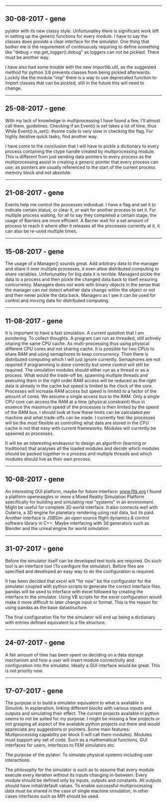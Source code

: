 -------------------------------------------------------------------------------
30-08-2017 - gene
-------------------------------------------------------------------------------
pylator with its new classy style. Unfortunatley there is significant work
left in setting up the generic functions for every module. I have to say
the classes does provide a clear interface for the simulator. One thing that
bother me is the requirement of continuously requiring to define something
like "debug = mp.get_logger().debug" as loggers can not be pickled. There
must be another way. 

I have also had some trouble with the new importlib.util, as the suggested
method for python 3.6 prevents classes from being pickled afterwards. Luckily
like the module "imp" there is a way to use deprecated function to import
classes that can be pickled, still in the future this will need to change.

-------------------------------------------------------------------------------
25-08-2017 - gene
-------------------------------------------------------------------------------
With my lack of knowledge in multiprocessing I have found a few, I'll almost 
call them, guidelines. Checking if an Event() is set takes a lot of time, 
thus
While Event().is_set():
    #some code
Is very slow in checking the flag. For highly iterative quick tasks, find
another way.

I have come to the conclusion that I will have to pickle a dictionary 
to every process containing the ctype handle created by multiprocessing
module. This is different from just sending data pointers to every process
as the multiprocessing assist in creating a generic pointer that every
process can use; as pointers are usually referenced to the start of the 
current process memory block and not absolute.

-------------------------------------------------------------------------------
21-08-2017 - gene
-------------------------------------------------------------------------------

Events help me control the processes individual. I have a flag and set it 
to indicate certain status, or clear it, or wait for another process to set
it. For multiple process waiting, for all to say they completed a certain 
stage, the usage of Barriers are more efficient. A Barrier wait for a set 
amount of process to reach it where after it releases all the processes 
currently at it, it can also be re-used multiple times.

-------------------------------------------------------------------------------
15-08-2017 - gene
-------------------------------------------------------------------------------

The usage of a Manager() sounds great. Add arbitrary data to the manager
and share it over multiple processes, it even allow distributed computing
to share variables. Unfortunatley for big data it is terrible.
Managerd pickle the data to a process and then pickle the changed data back 
to itself ensuring concurrency. Managers does not work with binary objects 
in the sense that the manager can not detect whether data change within the 
object or not and then never pickle the data back. Managers as I see it 
can be used for control and moving data for distributed computing.

-------------------------------------------------------------------------------
11-08-2017 - gene
-------------------------------------------------------------------------------
It is important to have a fast simulation. A current question that I am 
pondering. To collect thoughts. A program can run as threaded, still actively
sharing the same CPU cache. As multi-processing thus using physical different
CPU cores and not sharing cache. It is possible for two CPUs to share
RAM and using semaphores to keep concurrency. Then there is distributed 
computing which I will just ignore currently. Semaphores are not required if
programming is done correctly but some control will still be required. The
simulation modules should either run as a thread or as a process. What would
the trade-off be, spawning multiple threads and executing them in the right
order RAM access will be reduced as the right data is already in the cache
but speed is limited to the clock of the core. Processes will increase RAM
access but speed is limited to a factor of the amount of cores. We assume
a single access bus to the RAM. Only a single CPU core can access the RAM
at a time (physical constraint) thus in essence the maximum speed of the 
processes is then limited by the speed of the RAM bus. I should look at how
these limits can be calculated per machine and what trade-offs can be made.
I currently feel like processes will be the most flexible as controlling 
what data are stored in the CPU cache is not that easy with current 
frameworks. Modules will currently be spawned as processes. 

It will be an interesting endeavour to design an algorithm (learning or 
traditional) that analyses all the loaded modules and decide which modules
should be packed together in a process and multiple threads and which modules
should live as their own process.

-------------------------------------------------------------------------------
10-08-2017 - gene
-------------------------------------------------------------------------------
An interesting GUI platform, maybe for future interface:
www.fltk.org
I found a platform openeaagles or more a Mixed  Reality Simulation Platform
specifically for building and simulating real "systems" in an environment.
Might be useful for complete 3D world interface. It also connects well with
Outerra, a 3D engine for planetary rendering using real data, but its paid.
Another interface is JSBSim ,an open source flight dynamics & control 
software library in C++. Maybe interfacing with 3d generators such as Blender
and the unreal engine for world simulation.

-------------------------------------------------------------------------------
31-07-2017 - gene
-------------------------------------------------------------------------------
Before the simulator itself can be developed test tools are required. On 
such tool is an interface tool (To configure the simulator). Before files are
specified and developed an easy way to do the configuration is required.

It has been decided that excel will "for now" be the configurator for the
simulator coupled with python scripts to generate the correct interface files.
pandas will be used to interface with excel followed by creating the interface
to the simulator. Using VB scripts for the excel configuration would make it
more difficult to later change input or format. This is the reason for using
pandas as the base datastructure.

The final configuration file for the simulator will end up being a dictionary
with entries defined equivalent to a file structure.

-------------------------------------------------------------------------------
24-07-2017 - gene
-------------------------------------------------------------------------------
A fair amount of time has been spent on deciding on a data storage mechanism 
and how a user will insert module connectivity and configuration into the
simulator.
Ideally a GUI interface would be great. This is not priority now.

-------------------------------------------------------------------------------
17-07-2017 - gene
-------------------------------------------------------------------------------
The purpose is to build a simulator equivalent to what is available in 
Simulink. In explanation, linking different blocks with various inputs and
outputs and simulating their effect. 
The current projects available in python seems to not be suited for my 
purpose. I might be missing a few projects or not grasping all aspect of the 
available python projects out there and would appreciate any suggestions or 
pointers.
Some main features:
    Multiprocessing capability per block (I will call them modules).
    Modules must support any set of code. Such as a mathematical functions,
    GUI interfaces for users, interfaces to FEM simulators etc.

The purpose of the pylator:
    To simulate physical systems including user interactions.

The philosophy for the simulator is such as to assume that every module 
execute every iteration without its inputs changing in-between. Every module
should be defined only by inputs, outputs and constants. All outputs 
should have initial/default values. To enable successful multiprocessing 
data must be shared in the case of single machine simulation, in other 
cases interfaces such as MPI should be used.
